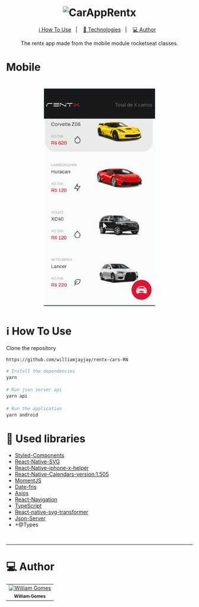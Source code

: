 <h1 align="center">
  <img alt="CarAppRentx" title="CarAppRentx"  width="300px" />
</h1>

<p align="center">
</p>

<p align="center">
  <a href="#information_source-how-to-use-server">ℹ️ How To Use</a>&nbsp;&nbsp;&nbsp;|&nbsp;&nbsp;&nbsp;
  <a href="#rocket-technologies-server">🚀 Technologies</a>&nbsp;&nbsp;&nbsp;|&nbsp;&nbsp;&nbsp;
  <a href="#computer-author">💻 Author</a>&nbsp;&nbsp;&nbsp;

</p>

<p align="center">
The rentx app made from the mobile module rocketseat classes.
</p>


# Mobile
<h1 align="center">
  <img alt="Demonstration-Server" style="margin: 2px" title="Demonstration" src="gif/gif1.gif" width="300px"  />
</h1>


# :information_source: How To Use

Clone the repository

```bash
https://github.com/williamjayjay/rentx-cars-RN
```

```bash
# Install the dependencies
yarn

# Run json server api
yarn api

# Run the application
yarn android
```

# :rocket: Used libraries

- [Styled-Components](https://styled-components.com/)
- [React-Native-SVG](https://github.com/react-native-svg/react-native-svg)
- [React-Native-iphone-x-helper](https://github.com/ptelad/react-native-iphone-x-helper)
- [React-Native-Calendars-version:1.505](https://www.npmjs.com/package/react-native-calendars)
- [MomentJS](https://momentjs.com/)
- [Date-fns](https://www.npmjs.com/package/date-fns)
- [Axios](https://axios-http.com/docs/intro)
- [React-Navigation](https://reactnavigation.org/)
- [TypeScript](https://www.typescriptlang.org/)
- [React-native-svg-transformer](https://github.com/kristerkari/react-native-svg-transformer)
- [Json-Server](https://styled-components.com/)
- +@Types

<br />

---
# :computer: Author

<table>
  <tr>
    <td align="center">
      <a href="http://github.com/williamjayjay/">
        <img src="https://avatars.githubusercontent.com/u/52439569?v=4" width="100px;" alt="William Gomes"/>
        <br />
        <sub>
          <b>William Gomes</b>
        </sub>
       </a>
       </td>
     
    

  </tr>
</table>
<br />
